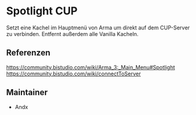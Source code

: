 # Spotlight CUP

Setzt eine Kachel im Hauptmenü von Arma um direkt auf dem CUP-Server zu verbinden. Entfernt außerdem alle Vanilla Kacheln.

## Referenzen

<https://community.bistudio.com/wiki/Arma_3:_Main_Menu#Spotlight>
<https://community.bistudio.com/wiki/connectToServer>

## Maintainer

- Andx
